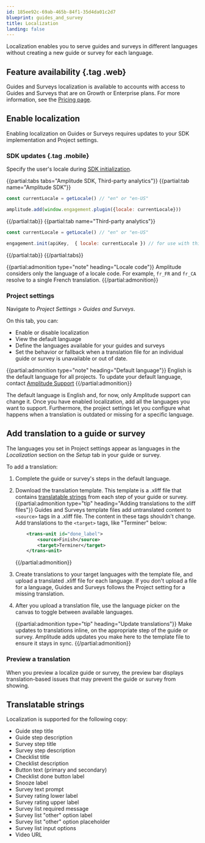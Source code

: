```yaml
---
id: 185ee92c-69ab-465b-84f1-35d4da01c2d7
blueprint: guides_and_survey
title: Localization
landing: false
---
```


Localization enables you to serve guides and surveys in different languages without creating a new guide or survey for each language.

## Feature availability {.tag .web}

Guides and Surveys localization is available to accounts with access to Guides and Surveys that are on Growth or Enterprise plans. For more information, see the [Pricing page](https://amplitude.com/pricing).

## Enable localization

Enabling localization on Guides or Surveys requires updates to your SDK implementation and Project settings.

### SDK updates {.tag .mobile}

Specify the user's locale during [SDK initialization](/docs/guides-and-surveys/sdk).

{{partial:tabs tabs="Amplitude SDK, Third-party analytics"}}
{{partial:tab name="Amplitude SDK"}}
```js
const currentLocale = getLocale() // "en" or "en-US"

amplitude.add(window.engagement.plugin({locale: currentLocale}))
```
{{/partial:tab}}
{{partial:tab name="Third-party analytics"}}
```js
const currentLocale = getLocale() // "en" or "en-US"

engagement.init(apiKey,  { locale: currentLocale }) // for use with third-party Analytics SDKs
```
{{/partial:tab}}
{{/partial:tabs}}


{{partial:admonition type="note" heading="Locale code"}}
Amplitude considers only the language of a locale code. For example, `fr_FR` and `fr_CA` resolve to a single French translation.
{{/partial:admonition}}

### Project settings

Navigate to *Project Settings > Guides and Surveys*.

On this tab, you can:

- Enable or disable localization
- View the default language
- Define the languages available for your guides and surveys
- Set the behavior or fallback when a translation file for an individual guide or survey is unavailable or out of date.

{{partial:admonition type="note" heading="Default language"}}
English is the default language for all projects. To update your default language, contact [Amplitude Support](https://gethelp.amplitude.com)
{{/partial:admonition}}

The default language is English and, for now, only Amplitude support can change it. Once you have enabled localization, add all the languages you want to support. Furthermore, the project settings let you configure what happens when a translation is outdated or missing for a specific language.

## Add translation to a guide or survey

The languages you set in Project settings appear as languages in the *Localization* section on the *Setup* tab in your guide or survey.

To add a translation:

1. Complete the guide or survey's steps in the default language.
2. Download the translation template. This template is a .xliff file that contains [translatable strings](#translatable-strings) from each step of your guide or survey.
    {{partial:admonition type="tip" heading="Adding translations to the xliff files"}}
    Guides and Surveys template files add untranslated content to `<source>` tags in a .xliff file. The content in these tags shouldn't change. Add translations to the `<target>` tags, like "Terminer" below:
    ```xml
        <trans-unit id="done_label">
            <source>Finish</source>
            <target>Terminer</target>
        </trans-unit>
    ```
    {{/partial:admonition}}
3. Create translations to your target languages with the template file, and upload a translated .xliff file for each language. If you don't upload a file for a language, Guides and Surveys follows the Project setting for a missing translation.
4. After you upload a translation file, use the language picker on the canvas to toggle between available languages.

    {{partial:admonition type="tip" heading="Update translations"}}
    Make updates to translations inline, on the appropriate step of the guide or survey. Amplitude adds updates you make here to the template file to ensure it stays in sync.
    {{/partial:admonition}}

### Preview a translation

When you preview a localize guide or survey, the preview bar displays translation-based issues that may prevent the guide or survey from showing.


## Translatable strings

Localization is supported for the following copy:

* Guide step title
* Guide step description
* Survey step title
* Survey step description
* Checklist title
* Checklist description
* Button text (primary and secondary)
* Checklist done button label
* Snooze label
* Survey text prompt
* Survey rating lower label
* Survey rating upper label
* Survey list required message
* Survey list "other" option label
* Survey list "other" option placeholder
* Survey list input options
* Video URL
